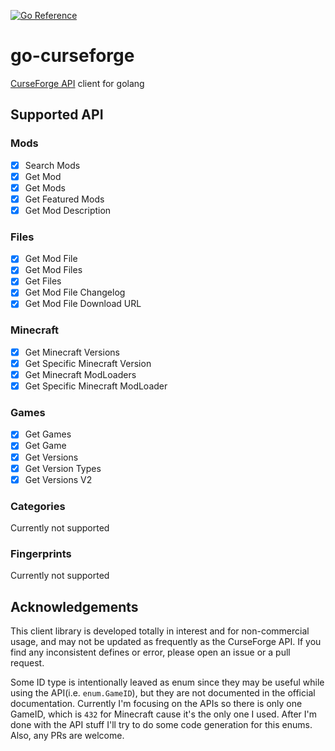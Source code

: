 [![Go Reference](https://pkg.go.dev/badge/github.com/ASjet/go-curseforge.svg)](https://pkg.go.dev/github.com/ASjet/go-curseforge)

# go-curseforge

[CurseForge API](https://docs.curseforge.com) client for golang

## Supported API

### Mods

- [x] Search Mods
- [x] Get Mod
- [x] Get Mods
- [x] Get Featured Mods
- [x] Get Mod Description

### Files

- [x] Get Mod File
- [x] Get Mod Files
- [x] Get Files
- [x] Get Mod File Changelog
- [x] Get Mod File Download URL

### Minecraft

- [x] Get Minecraft Versions
- [x] Get Specific Minecraft Version
- [x] Get Minecraft ModLoaders
- [x] Get Specific Minecraft ModLoader

### Games

- [x] Get Games
- [x] Get Game
- [x] Get Versions
- [x] Get Version Types
- [x] Get Versions V2

### Categories

Currently not supported

### Fingerprints

Currently not supported

## Acknowledgements

This client library is developed totally in interest and for non-commercial usage, and may not be updated as frequently as the CurseForge API. If you find any inconsistent defines or error, please open an issue or a pull request.

Some ID type is intentionally leaved as enum since they may be useful while using the API(i.e. `enum.GameID`), but they are not documented in the official documentation. Currently I'm focusing on the APIs so there is only one GameID, which is `432` for Minecraft cause it's the only one I used. After I'm done with the API stuff I'll try to do some code generation for this enums. Also, any PRs are welcome.
